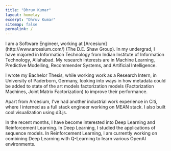 ```yaml
---
title: "Dhruv Kumar"
layout: homelay
excerpt: "Dhruv Kumar"
sitemap: false
permalink: /
---
```


<p>I am a Software Engineer, working at [Arcesium](http://www.arcesium.com/) (The D.E. Shaw Group).
In my undergrad, I have majored in Information Technology from Indian Institute of Information Technology, Allahabad. My research interests are in Machine Learning, Predictive Modelling, Recommender Systems, and Artificial Intelligence.</p>
<p>I wrote my Bachelor Thesis, while working work as a Research Intern, in University of Paderborn, Germany, looking into ways in how metadata could be added to state of the art models factorization models (Factorization Machines, Joint Matrix Factorization) to improve their performance.</p>
<p>Apart from Arcesium, I've had another industrial work experience in Citi, where I interned as a full stack engineer working on MEAN stack. I also built cool visualization using d3.js.</p>
<p>In the recent months, I have become interested into Deep Learning and Reinforcement Learning. In Deep Learning, I studied the applications of sequence models. In Reinforcement Learning, I am currently working on combining Deep Learning with Q-Learning to learn various OpenAI environments.</p>
 

<!--<div markdown="0" id="carousel" class="carousel slide" data-ride="carousel" data-interval="5000" data-pause="hover" >

    <ol class="carousel-indicators">
        <li data-target="#carousel" data-slide-to="0" class="active"></li>
        <li data-target="#carousel" data-slide-to="1"></li>
        <li data-target="#carousel" data-slide-to="2"></li>
        <li data-target="#carousel" data-slide-to="3"></li>
        <li data-target="#carousel" data-slide-to="4"></li>
    </ol>


    <div class="carousel-inner" markdown="0">

        <div class="item active">
            <img src="{{ site.url }}{{ site.baseurl }}/images/slider7001400/cake_web.jpg" alt="Slide 1" />
        </div>
        <div class="item">
            <img src="{{ site.url }}{{ site.baseurl }}/images/slider7001400/logos.jpg" alt="Slide 2" />
        </div>
        <div class="item">
            <img src="{{ site.url }}{{ site.baseurl }}/images/slider7001400/Group2015_red.jpg" alt="Slide 3" />
        </div>
        <div class="item">
            <img src="{{ site.url }}{{ site.baseurl }}/images/slider7001400/FabSCAU.jpg" alt="Slide 4" />
        </div>
        <div class="item">
            <img src="{{ site.url }}{{ site.baseurl }}/images/slider7001400/tamagochi.jpg" alt="Slide 5" />
        </div>
    </div> 
  <a class="left carousel-control" href="#carousel" role="button" data-slide="prev">
    <span class="glyphicon glyphicon-chevron-left" aria-hidden="true"></span>
    <span class="sr-only">Previous</span>
  </a>
  <a class="right carousel-control" href="#carousel" role="button" data-slide="next">
    <span class="glyphicon glyphicon-chevron-right" aria-hidden="true"></span>
    <span class="sr-only">Next</span>
  </a>
</div>-->

<!--<figure class="fourth">
  <img src="{{ site.url }}{{ site.baseurl }}/images/logopic/Logo_Leiden.jpg" style="width: 210px">
  <img src="{{ site.url }}{{ site.baseurl }}/images/logopic/Logo_Nanofront.jpg" style="width: 110px">
  <img src="{{ site.url }}{{ site.baseurl }}/images/logopic/Logo_NWO.jpg" style="width: 120px">
  <img src="{{ site.url }}{{ site.baseurl }}/images/logopic/Logo_ERC.jpg" style="width: 110px">
</figure>-->






